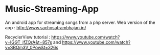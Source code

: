 # Music-Streaming-App
An android app for streaming songs from a php server. Web version of the app : http://www.sachosatrambhajan.in/

RecyclerView tutorial : https://www.youtube.com/watch?v=IGGT_jfZQrA&t=857s and https://www.youtube.com/watch?v=SBQm3V_0Pow&t=326s
